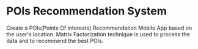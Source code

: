 # POIs Recommendation System
Create a POIs(Points Of interests) Recommendation Mobile App based on the user's location.
Matrix Factorization technique is used to process the data and to recommend the best POIs.
